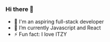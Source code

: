 ### Hi there 👋

<!--
**zhwltlr/zhwltlr** is a ✨ _special_ ✨ repository because its `README.md` (this file) appears on your GitHub profile.
Here are some ideas to get you started:
-->



<!--
- 👯 I’m looking to collaborate on ...
- 🤔 I’m looking for help with ...
- 💬 Ask me about ...
- 📫 How to reach me: ...
- 😄 Pronouns: ...
-->
- 🔭 I'm an aspiring full-stack developer
- 🌱 I’m currently Javascript and React
- ⚡ Fun fact: I love ITZY


